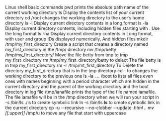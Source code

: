 Linux shell basic commands
pwd prints the absolute path name of the current working directory
ls Display the contents list of your current directory
cd /root  changes the working directory to the user’s home directory
ls -l Display current directory contents in a long format
ls -la Display current directory contents, including hidden files starting with . Use the long format
ls -na Display current directory contents in Long format, with user and group IDs displayed numerically, And hidden files
mkdir /tmp/my_first_directory Create a script that creates a directory named my_first_directory in the /tmp/ directory
mv /tmp/betty /tmp/my_first_directory/ Move the file betty from tmp to tmp my_first_directory
rm /tmp/my_first_directory/betty to delect The file betty is in tmp my_first_directory
rm -r /tmp/mt_first_directory To Delete the directory my_first_directory that is in the tmp directory
cd - to changes the working directory to the previous one
ls -la . .. /boot to lists all files even ones with names beginning with a period character which are hidden in the current directory and the parent of the working directory and the boot directory in log
file /tmp/ianafile prints the type of the file named iamafile. The file iamafile will be in the /tmp directory when we will run your script
ln -s /bin/ls ./ls to create symbolic link
ln -s /bin/ls __ls__ to create symbolic link in the current directory
cp -u --recursive --no-clobber --update *.html ..
mv [[:upper]]*  /tmp/u to move any file that start with uppercase
